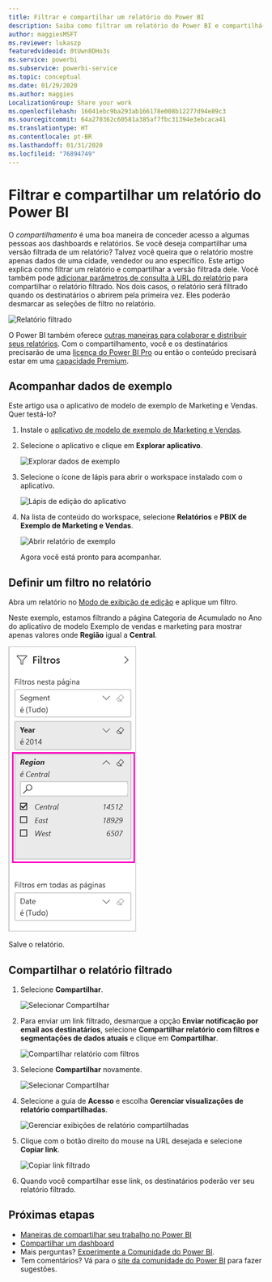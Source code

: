 ```yaml
---
title: Filtrar e compartilhar um relatório do Power BI
description: Saiba como filtrar um relatório do Power BI e compartilhá-lo com colegas de trabalho em sua organização.
author: maggiesMSFT
ms.reviewer: lukaszp
featuredvideoid: 0tUwn8DHo3s
ms.service: powerbi
ms.subservice: powerbi-service
ms.topic: conceptual
ms.date: 01/29/2020
ms.author: maggies
LocalizationGroup: Share your work
ms.openlocfilehash: 16041ebc9ba293ab166178e008b12277d94e89c3
ms.sourcegitcommit: 64a270362c60581a385af7fbc31394e3ebcaca41
ms.translationtype: HT
ms.contentlocale: pt-BR
ms.lasthandoff: 01/31/2020
ms.locfileid: "76894749"
---
```

# <a name="filter-and-share-a-power-bi-report"></a>Filtrar e compartilhar um relatório do Power BI
O *compartilhamento* é uma boa maneira de conceder acesso a algumas pessoas aos dashboards e relatórios. Se você deseja compartilhar uma versão filtrada de um relatório? Talvez você queira que o relatório mostre apenas dados de uma cidade, vendedor ou ano específico. Este artigo explica como filtrar um relatório e compartilhar a versão filtrada dele. Você também pode [adicionar parâmetros de consulta à URL do relatório](service-url-filters.md) para compartilhar o relatório filtrado. Nos dois casos, o relatório será filtrado quando os destinatários o abrirem pela primeira vez. Eles poderão desmarcar as seleções de filtro no relatório.

![Relatório filtrado](media/service-share-reports/power-bi-share-filter-pane-report.png)

O Power BI também oferece [outras maneiras para colaborar e distribuir seus relatórios](service-how-to-collaborate-distribute-dashboards-reports.md). Com o compartilhamento, você e os destinatários precisarão de uma [licença do Power BI Pro](service-features-license-type.md) ou então o conteúdo precisará estar em uma [capacidade Premium](service-premium-what-is.md). 

## <a name="follow-along-with-sample-data"></a>Acompanhar dados de exemplo

Este artigo usa o aplicativo de modelo de exemplo de Marketing e Vendas. Quer testá-lo? 

1. Instale o [aplicativo de modelo de exemplo de Marketing e Vendas](https://appsource.microsoft.com/product/power-bi/microsoft-retail-analysis-sample.salesandmarketingsample?tab=Overview).
2. Selecione o aplicativo e clique em **Explorar aplicativo**.

   ![Explorar dados de exemplo](media/service-share-reports/power-bi-sample-explore-data.png)

3. Selecione o ícone de lápis para abrir o workspace instalado com o aplicativo.

    ![Lápis de edição do aplicativo](media/service-share-reports/power-bi-edit-pencil-app.png)

4. Na lista de conteúdo do workspace, selecione **Relatórios** e **PBIX de Exemplo de Marketing e Vendas**.

    ![Abrir relatório de exemplo](media/service-share-reports/power-bi-open-sample-report.png)

    Agora você está pronto para acompanhar.

## <a name="set-a-filter-in-the-report"></a>Definir um filtro no relatório

Abra um relatório no [Modo de exibição de edição](consumer/end-user-reading-view.md) e aplique um filtro.

Neste exemplo, estamos filtrando a página Categoria de Acumulado no Ano do aplicativo de modelo Exemplo de vendas e marketing para mostrar apenas valores onde **Região** igual a **Central**. 
 
![Painel de filtro do relatório](media/service-share-reports/power-bi-share-report-filter.png)

Salve o relatório.

## <a name="share-the-filtered-report"></a>Compartilhar o relatório filtrado

1. Selecione **Compartilhar**.

   ![Selecionar Compartilhar](media/service-share-reports/power-bi-share.png)

2. Para enviar um link filtrado, desmarque a opção **Enviar notificação por email aos destinatários**, selecione **Compartilhar relatório com filtros e segmentações de dados atuais** e clique em **Compartilhar**.

    ![Compartilhar relatório com filtros](media/service-share-reports/power-bi-share-with-filters.png)

4. Selecione **Compartilhar** novamente.

   ![Selecionar Compartilhar](media/service-share-reports/power-bi-share.png)

5. Selecione a guia de **Acesso** e escolha **Gerenciar visualizações de relatório compartilhadas**.

    ![Gerenciar exibições de relatório compartilhadas](media/service-share-reports/power-bi-manage-shared-report-views.png)

6. Clique com o botão direito do mouse na URL desejada e selecione **Copiar link**.

    ![Copiar link filtrado](media/service-share-reports/power-bi-copy-filtered-link.png)

7. Quando você compartilhar esse link, os destinatários poderão ver seu relatório filtrado. 


## <a name="next-steps"></a>Próximas etapas
* [Maneiras de compartilhar seu trabalho no Power BI](service-how-to-collaborate-distribute-dashboards-reports.md)
* [Compartilhar um dashboard](service-share-dashboards.md)
* Mais perguntas? [Experimente a Comunidade do Power BI](https://community.powerbi.com/).
* Tem comentários? Vá para o [site da comunidade do Power BI](https://community.powerbi.com/) para fazer sugestões.

